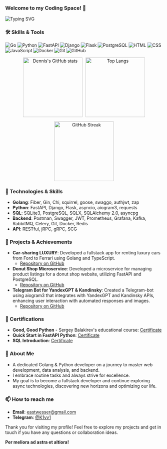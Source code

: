 ### Welcome to my Coding Space! 🌟


![Typing SVG](https://readme-typing-svg.demolab.com?font=Fira+Code&size=24&pause=1000&color=FF8C00&width=435&lines=Greetings%2C+fellows!+👋;Welcome+to+my+GitHub+profile!)


### 🛠 Skills & Tools
![Go](https://img.shields.io/badge/-Go-000?&logo=Go)
![Python](https://img.shields.io/badge/-Python-000?&logo=Python)
![FastAPI](https://img.shields.io/badge/-FastAPI-000?&logo=FastAPI)
![Django](https://img.shields.io/badge/-Django-000?&logo=Django)
![Flask](https://img.shields.io/badge/-Flask-000?&logo=Flask)
![PostgreSQL](https://img.shields.io/badge/-PostgreSQL-000?&logo=PostgreSQL)
![HTML](https://img.shields.io/badge/-HTML-000?&logo=HTML5)
![CSS](https://img.shields.io/badge/-CSS-000?&logo=CSS3)
![JavaScript](https://img.shields.io/badge/-JavaScript-000?&logo=JavaScript)
![Docker](https://img.shields.io/badge/-Docker-000?&logo=Docker)
![Git](https://img.shields.io/badge/-Git-000?&logo=Git)
![GitHub](https://img.shields.io/badge/-GitHub-000?&logo=GitHub)

<p align="center" style="display: flex; justify-content: center; gap: 10px; flex-wrap: wrap;">
  <img src="https://github-readme-stats.vercel.app/api?username=Eastwesser&show_icons=true&theme=radical" alt="Dennis's GitHub stats" height="190" />
  <img src="https://github-readme-stats.vercel.app/api/top-langs/?username=Eastwesser&layout=compact&theme=radical" alt="Top Langs" height="190" />
</p>
<p align="center">
  <img src="https://github-readme-streak-stats.herokuapp.com/?user=Eastwesser&theme=radical" alt="GitHub Streak" height="190" />
</p>

### 🔧 Technologies & Skills

- **Golang**: Fiber, Gin, Chi, squirrel, goose, swaggo, authjwt, zap
- **Python**: FastAPI, Django, Flask, asyncio, aiogram3, requests
- **SQL**: SQLite3, PostgreSQL, SQLX,  SQLAlchemy 2.0, asyncpg
- **Backend**: Postman, Swagger, JWT, Prometheus, Grafana, Kafka, RabbitMQ, Celery, Git, Docker, Redis 
- **API**: RESTful, jRPC, gRPC, SCG

### 🌟 Projects & Achievements

- **Car-sharing LUXURY**: Developed a fullstack app for renting luxury cars from Ford to Ferrari using Golang and TypeScript.
  - [Repository on GitHub](https://github.com/Eastwesser/car-rental)
- **Donut Shop Microservice**: Developed a microservice for managing product listings for a donut shop website, utilizing FastAPI and PostgreSQL.
  - [Repository on GitHub](https://github.com/Eastwesser/DonServalApi)
- **Telegram Bot for YandexGPT & Kandinsky**: Created a Telegram-bot using aiogram3 that integrates with YandexGPT and Kandinsky APIs, enhancing user interaction with automated responses and images.
  - [Repository on GitHub](https://github.com/Eastwesser/CloudMiu)

### 📜 Certifications

- **Good, Good Python** - Sergey Balakirev's educational course: [Certificate](https://stepik.org/cert/2165774)
- **Quick Start in FastAPI Python**: [Certificate](https://stepik.org/cert/2363817)
- **SQL Introduction**: [Certificate](https://stepik.org/cert/2336687)

### 💬 About Me

- A dedicated Golang & Python developer on a journey to master web development, data analysis, and backend.
- I embrace routine tasks and always strive for excellence.
- My goal is to become a fullstack developer and continue exploring async technologies, discovering new horizons and optimizing our life.

### 📫 How to reach me

- **Email**: eastwesser@gmail.com
- **Telegram**: [@K1vv1](https://t.me/K1vv1)

Thank you for visiting my profile! 
Feel free to explore my projects and get in touch if you have any questions or collaboration ideas.

**Per meliora ad astra et altiora!**
